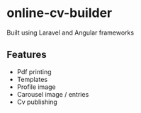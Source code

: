 # online-cv-builder

Built using Laravel and Angular frameworks

## Features
- Pdf printing
- Templates
- Profile image
- Carousel image / entries
- Cv publishing


